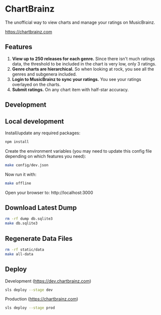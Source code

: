 ChartBrainz
===========

The unofficial way to view charts and manage your ratings on MusicBrainz.

https://chartbrainz.com

Features
--------

1. **View up to 250 releases for each genre.** Since there isn't much ratings
data, the threshold to be included in the chart is very low, only 3 ratings.
2. **Genre charts are hierarchical.** So when looking at rock, you see all the
genres and subgenera included.
3. **Login to MusicBrainz to sync your ratings.** You see your ratings overlayed
on the charts.
4. **Submit ratings.** On any chart item with half-star accuracy.

Development
-----------

## Local development

Install/update any required packages:

```sh
npm install
```

Create the environment variables (you may need to update this config file
depending on which features you need):

```bash
make config/dev.json
```

Now run it with:

```bash
make offline
```

Open your browser to: http://localhost:3000

## Download Latest Dump

```sh
rm -rf dump db.sqlite3
make db.sqlite3
```

## Regenerate Data Files

```sh
rm -rf static/data
make all-data
```

## Deploy

Development (https://dev.chartbrainz.com)

```sh
sls deploy --stage dev
```

Production (https://chartbrainz.com)

```sh
sls deploy --stage prod
```
